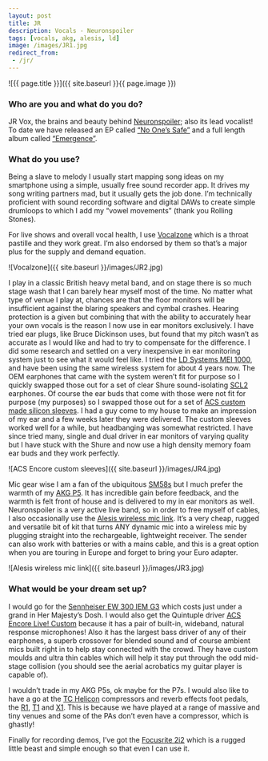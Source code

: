 ```yaml
---
layout: post
title: JR
description: Vocals - Neuronspoiler
tags: [vocals, akg, alesis, ld]
image: /images/JR1.jpg
redirect_from:
 - /jr/
---
```


![{{ page.title }}]({{ site.baseurl }}{{ page.image }})

### Who are you and what do you do?

JR Vox, the brains and beauty behind [Neuronspoiler](http://www.neuronspoiler.com/); also its lead vocalist!
To date we have released an EP called [“No One’s Safe”](http://amzn.to/1QW9EdJ) and a full length album called [“Emergence”](http://amzn.to/24Fy08M).

### What do you use?

Being a slave to melody I usually start mapping song ideas on my smartphone using a simple, usually free sound recorder app. It drives my song writing partners mad, but it usually gets the job done. I’m technically proficient with sound recording software and digital DAWs to create simple drumloops to which I add my “vowel movements” (thank you Rolling Stones).

For live shows and overall vocal health, I use [Vocalzone](http://amzn.to/24Fy3Bm) which is a throat pastille and they work great. I’m also endorsed by them so that’s a major plus for the supply and demand equation.

![Vocalzone]({{ site.baseurl }}/images/JR2.jpg)

I play in a classic British heavy metal band, and on stage there is so much stage wash that I can barely hear myself most of the time. No matter what type of venue I play at, chances are that the floor monitors will be insufficient against the blaring speakers and cymbal crashes. Hearing protection is a given but combining that with the ability to accurately hear your own vocals is the reason I now use in ear monitors exclusively. I have tried ear plugs, like Bruce Dickinson uses, but found that my pitch wasn’t as accurate as I would like and had to try to compensate for the difference. I did some research and settled on a very inexpensive in ear monitoring system just to see what it would feel like. I tried the [LD Systems MEI 1000](http://amzn.to/24Fy601), and have been using the same wireless system for about 4 years now. The OEM earphones that came with the system weren’t fit for purpose so I quickly swapped those out for a set of clear Shure sound-isolating [SCL2](http://amzn.to/1QW9Qtu) earphones. Of course the ear buds that come with those were not fit for purpose (my purposes) so I swapped those out for a set of [ACS custom made silicon sleeves](http://acscustom.com/uk/product/acs-evolve-live-custom/). I had a guy come to my house to make an impression of my ear and a few weeks later they were delivered. The custom sleeves worked well for a while, but headbanging was somewhat restricted. I have since tried many, single and dual driver in ear monitors of varying quality but I have stuck with the Shure and now use a high density memory foam ear buds and they work perfectly.

![ACS Encore custom sleeves]({{ site.baseurl }}/images/JR4.jpg)

Mic gear wise I am a fan of the ubiquitous [SM58s](http://amzn.to/24FyfR0) but I much prefer the warmth of my [AKG P5](http://amzn.to/24Fyeg4). It has incredible gain before feedback, and the warmth is felt front of house and is delivered to my in ear monitors as well. Neuronspoiler is a very active live band, so in order to free myself of cables, I also occasionally use the [Alesis wireless mic link](http://amzn.to/24FylrT). It’s a very cheap, rugged and versatile bit of kit that turns ANY dynamic mic into a wireless mic by plugging straight into the rechargeable, lightweight receiver. The sender can also work with batteries or with a mains cable, and this is a great option when you are touring in Europe and forget to bring your Euro adapter.

![Alesis wireless mic link]({{ site.baseurl }}/images/JR3.jpg)

### What would be your dream set up?

I would go for the [Sennheiser EW 300 IEM G3](http://amzn.to/1QW9SRX) which costs just under a grand in Her Majesty’s Dosh. I would also get the Quintuple driver [ACS Encore Live! Custom](http://acscustom.com/uk/product/acs-encore-live-custom/) because it has a pair of built-in, wideband, natural response microphones! Also it has the largest bass driver of any of their earphones, a superb crossover for blended sound and of course ambient mics built right in to help stay connected with the crowd. They have custom moulds and ultra thin cables which will help it stay put through the odd mid-stage collision (you should see the aerial acrobatics my guitar player is capable of).

I wouldn’t trade in my AKG P5s, ok maybe for the P7s. I would also like to have a go at the [TC Helicon](http://www.tc-helicon.com/en/) compressors and reverb effects foot pedals, the [R1](http://www.tc-helicon.com/en/products/voicetone-r1/), [T1](http://www.tc-helicon.com/en/products/voicetone-t1/) and [X1](http://www.tc-helicon.com/en/products/voicetone-x1/). This is because we have played at a range of massive and tiny venues and some of the PAs don’t even have a compressor, which is ghastly!

Finally for recording demos, I’ve got the [Focusrite 2i2](http://amzn.to/24FyCv9) which is a rugged little beast and simple enough so that even I can use it.
